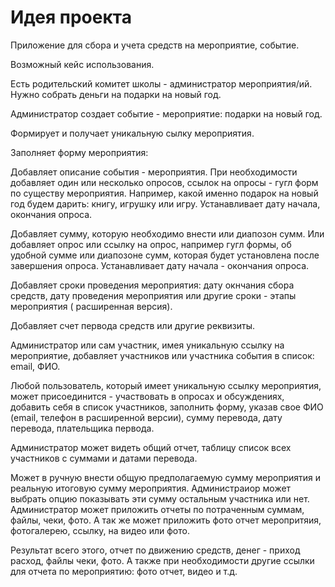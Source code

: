 # Идея проекта

Приложение для сбора и учета средств на мероприятие, событие.

Возможный кейс использования.

Есть родительский комитет школы - администратор мероприятия/ий.
Нужно собрать деньги на подарки на новый год.

Администратор создает событие - мероприятие: подарки на новый год. 

Формирует и получает уникальную сылку мероприятия.

Заполняет форму мероприятия: 

Добавляет описание события - мероприятия. При необходимости добавляет один или несколько опросов, ссылок на опросы - гугл форм по существу мероприятия.
Например, какой именно подарок на новый год будем дарить: книгу, игрушку или игру. Устанавливает дату начала, окончания опроса.

Добавляет сумму, которую необходимо внести или диапозон сумм.
Или добавляет опрос или ссылку на опрос, например гугл формы, об удобной сумме или диапозоне сумм, которая будет установлена после завершения опроса. Устанавливает дату начала - окончания опроса.

Добавляет сроки проведения мероприятия: дату окнчания сбора средств, дату проведения мероприятия или другие сроки - этапы мероприятия ( расширенная версия). 

Добавляет счет первода средств или другие реквизиты. 



Администратор или сам участник, имея уникальную ссылку на мероприятие, добавляет участников или участника события в список: email, ФИО.

Любой пользователь, который имеет уникальную ссылку мероприятия, может присоединится - участвовать в опросах и обсуждениях, добавить себя в список участников, заполнить форму, указав свое ФИО (email, телефон в расширенной версии), сумму перевода, дату перевода, плательщика первода.

Администратор может видеть общий отчет, таблицу список всех участников с суммами и датами перевода.

Может в ручную внести общую предполагаемую сумму мероприятия и реальную итоговую сумму мероприятия. Администраиор может выбрать опцию показывать эти сумму остальным участника или нет.
Администратор может приложить отчеты по потраченным суммам, файлы, чеки, фото.
А так же может приложить фото отчет меропритяия, фотогалерею, ссылку, на видео или фото.

Результат всего этого, отчет по движению средств, денег - приход расход, файлы чеки, фото.
А также при необходимости другие ссылки для отчета по мероприятию: фото отчет, видео и т.д.
